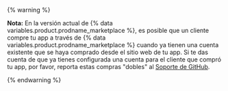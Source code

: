 {% warning %}

**Nota:** En la versión actual de {% data variables.product.prodname_marketplace %}, es posible que un cliente compre tu app a través de {% data variables.product.prodname_marketplace %} cuando ya tienen una cuenta existente que se haya comprado desde el sitio web de tu app. Si te das cuenta de que ya tienes configurada una cuenta para el cliente que compró tu app, por favor, reporta estas compras "dobles" al [Soporte de GitHub](https://github.com/contact).

{% endwarning %}
